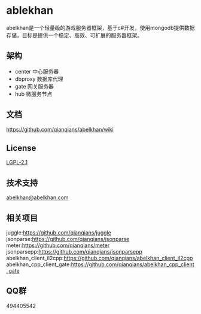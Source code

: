 # ablekhan
abelkhan是一个轻量级的游戏服务器框架，基于c#开发，使用mongodb提供数据存储，目标是提供一个稳定、高效、可扩展的服务器框架。  

## 架构
* center 中心服务器
* dbproxy 数据库代理
* gate 网关服务器
* hub 微服务节点

## 文档
https://github.com/qianqians/abelkhan/wiki

## License
[LGPL-2.1](https://github.com/qianqians/abelkhan/blob/master/LICENSE)
  
## 技术支持
abelkhan@abelkhan.com  

## 相关项目
juggle:https://github.com/qianqians/juggle  
jsonparse:https://github.com/qianqians/jsonparse  
meter:https://github.com/qianqians/meter  
jsonparsepp:https://github.com/qianqians/jsonparsepp  
abelkhan_client_il2cpp:https://github.com/qianqians/abelkhan_client_il2cpp  
abelkhan_cpp_client_gate:https://github.com/qianqians/abelkhan_cpp_client_gate
  
## QQ群
494405542
